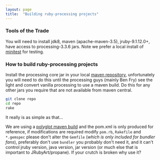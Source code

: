 ```yaml
---
layout: page
title:  "Building ruby-processing projects"
---
```

### Tools of the Trade ###

You will need to install jdk8, maven (apache-maven-3.5), jruby-9.1.12.0+, have access to processing-3.3.6 jars.  Note we prefer a local install of [minitest][minitest] for testing.

### How to build ruby-processing projects ###
Install the processing core jar in your local [maven repository][local], unfortunately you will need to do this until the processing guys (mainly Ben Fry) see the light and convert vanilla processing to use a maven build. Do this for any other jars you require that are not available from maven central.

```bash
git clone repo
cd repo
rake
```
It really is as simple as that...

We are using a [polyglot maven build][polyglot] and the pom.xml is only produced for reference, if modifications are required modify `pom.rb`, `Rakefile` and `*.gemspec` please don't alter the `Gemfile` (_which is only included for bundler fans_), preferably don't use `bundler` you probably don't need it, and it can't control jruby version, java version, jar version (or much else that is important to JRubyArt/propane). If your crutch is broken why use it?

[local]:https://maven.apache.org/guides/mini/guide-3rd-party-jars-local.html
[polyglot]:https://github.com/takari/polyglot-maven
[minitest]:https://github.com/seattlerb/minitest
